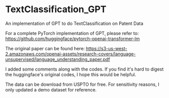 # TextClassification_GPT
An implementation of GPT to do TextClassification on Patent Data

For a complete PyTorch implementation of GPT, please refer to:
https://github.com/huggingface/pytorch-openai-transformer-lm

The original paper can be found here: https://s3-us-west-2.amazonaws.com/openai-assets/research-covers/language-unsupervised/language_understanding_paper.pdf

I added some comments along with the codes. If you find it's hard to digest the huggingface's original codes, I hope this would be helpful.

The data can be download from USPTO for free. For sensitivity reasons, I only updated a demo dataset for reference.
